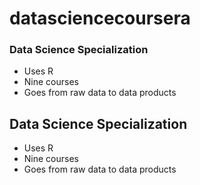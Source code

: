# datasciencecoursera
### Data Science Specialization 

* Uses R 
* Nine courses 
* Goes from raw data to data products

## Data Science Specialization 

* Uses R 
* Nine courses 
* Goes from raw data to data products
